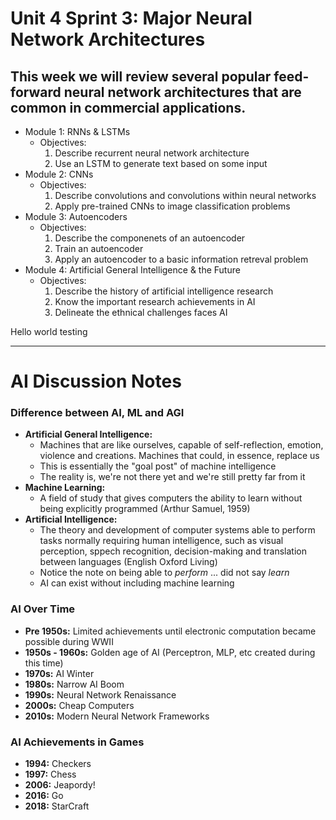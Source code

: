 # Unit 4 Sprint 3: Major Neural Network Architectures

This week we will review several popular feed-forward neural network architectures that are common in commercial applications. 
--- 
* Module 1: RNNs & LSTMs
  - Objectives: 
      1. Describe recurrent neural network architecture
      2. Use an LSTM to generate text based on some input
* Module 2: CNNs
  - Objectives: 
      1. Describe convolutions and convolutions within neural networks
      2. Apply pre-trained CNNs to image classification problems
* Module 3: Autoencoders
  - Objectives:
      1. Describe the componenets of an autoencoder
      2. Train an autoencoder
      3. Apply an autoencoder to a basic information retreval problem
* Module 4: Artificial General Intelligence & the Future
  - Objectives: 
      1. Describe the history of artificial intelligence research
      2. Know the important research achievements in AI
      3. Delineate the ethnical challenges faces AI


Hello world testing

---

# AI Discussion Notes

### Difference between AI, ML and AGI
- **Artificial General Intelligence:**
  - Machines that are like ourselves, capable of self-reflection, emotion, violence and creations. Machines that could, in essence, replace us
  - This is essentially the "goal post" of machine intelligence
  - The reality is, we're not there yet and we're still pretty far from it
- **Machine Learning:**
  - A field of study that gives computers the ability to learn without being explicitly programmed (Arthur Samuel, 1959)
- **Artificial Intelligence:**
  - The theory and development of computer systems able to perform tasks normally requiring human intelligence, such as visual perception, sppech recognition, decision-making and translation between languages (English Oxford Living)
  - Notice the note on being able to *perform* ... did not say *learn* 
  - AI can exist without including machine learning

### AI Over Time
- **Pre 1950s:** Limited achievements until electronic computation became possible during WWII
- **1950s - 1960s:** Golden age of AI (Perceptron, MLP, etc created during this time)
- **1970s:** AI Winter
- **1980s:** Narrow AI Boom
- **1990s:** Neural Network Renaissance
- **2000s:** Cheap Computers
- **2010s:** Modern Neural Network Frameworks

### AI Achievements in Games
- **1994:** Checkers
- **1997:** Chess
- **2006:** Jeapordy!
- **2016:** Go
- **2018:** StarCraft